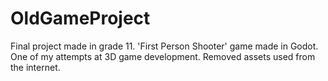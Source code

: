 # OldGameProject
Final project made in grade 11. 'First Person Shooter' game made in Godot. One of my attempts at 3D game development.
Removed assets used from the internet.
